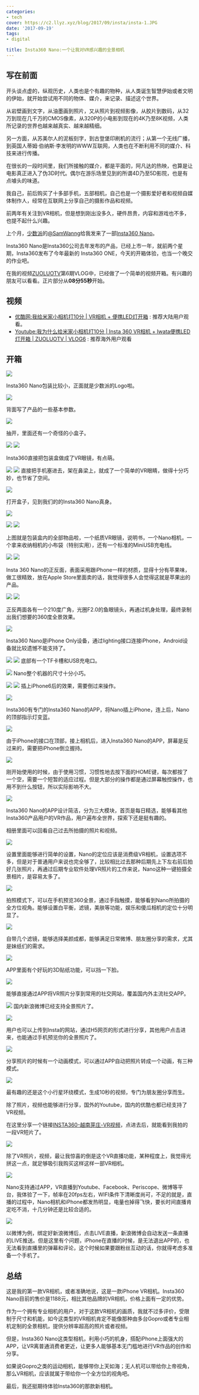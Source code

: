 ```yaml
---
categories:
- tech
cover: https://c2.llyz.xyz/blog/2017/09/insta/insta-1.JPG
date: '2017-09-19'
tags:
- digital

title: Insta360 Nano:一个让我对VR感兴趣的全景相机
---
```



## 写在前面

开头谈点虚的，纵观历史，人类也是个有趣的物种，从人类诞生智慧伊始或者文明的伊始，就开始尝试用不同的物体、媒介，来记录、描述这个世界。

从岩壁画到文字，从油墨画到照片，又从照片到视频影像，从胶片到数码，从32万到现在几千万的CMOS像素，从320P的小电影到现在的4K乃至8K视频，人类所记录的世界也越来越真实、越来越精细。

另一方面，从苏美尔人的泥板刻字，到古登堡印刷机的流行；从第一个无线广播，到英国人蒂姆·伯纳斯·李发明的WWW互联网，人类也在不断利用不同的媒介、科技来进行传播。

在很长的一段时间里，我们所接触的媒介，都是平面的，阿凡达的热映，也算是让电影真正进入了伪3D时代。偶尔在游乐场里见到的所谓4D乃至5D影院，也是有点噱头的味道。

我自己，前后购买了十多部手机，五部相机，自己也是一个摄影爱好者和视频自媒体制作人，经常在互联网上分享自己的摄影作品和视频。

前两年有关注到VR相机，但是想到刚出没多久，硬件昂贵，内容和游戏也不多，也提不起什么兴趣。

上个月，[少数派](https://sspai.com/)的[@SamWanng](https://weibo.com/522356123?topnav=1&wvr=6&topsug=1)给我发来了一部[Insta360 Nano](https://www.insta360.com/product/insta360-nano/?inspm=77c1c2.6666cd.0.0)。

Insta360 Nano是Insta360公司去年发布的产品，已经上市一年，就前两个星期，Insta360发布了今年最新的 Insta360 ONE，今天的开箱体验，也当一个晚交的作业吧。

在我的视频[ZUOLUOTV](https://zuoluo.tv/youtube)第6期VLOG中，已经做了一个简单的视频开箱。有兴趣的朋友可以看看。正片部分从**08分55秒**开始。

## 视频

- [优酷网:我给米家小相机打10分 | VR相机 + 便携LED灯开箱](https://v.youku.com/v_show/id_XMzAwNDI1OTIxNg==.html) : 推荐大陆用户观看。
- [Youtube:我为什么给米家小相机打10分 | Insta 360 VR相机 + Iwata便携LED灯开箱 | ZUOLUOTV | VLOG6](https://www.youtube.com/watch?v=075QTejZ_2E) : 推荐海外用户观看

## 开箱

![](https://c2.llyz.xyz/blog/2017/09/insta/insta-1.JPG)

Insta360 Nano包装比较小，正面就是少数派的Logo啦。

![](https://c2.llyz.xyz/blog/2017/09/insta/insta-4.JPG)

背面写了产品的一些基本参数。

![](https://c2.llyz.xyz/blog/2017/09/insta/insta-6.JPG)

抽开，里面还有一个奇怪的小盒子。

![](https://c2.llyz.xyz/blog/2017/09/insta/insta-7.JPG) ![](https://c2.llyz.xyz/blog/2017/09/insta/insta-8.JPG)

Insta360直接把包装盒做成了VR眼镜，有点萌。

![](https://c2.llyz.xyz/blog/2017/09/insta/insta-15.JPG) ![](https://c2.llyz.xyz/blog/2017/09/insta/insta-16.JPG) 直接把手机塞进去，架在鼻梁上，就成了一个简单的VR眼睛，做得十分巧妙，也节省了空间。

![](https://c2.llyz.xyz/blog/2017/09/insta/insta-10.JPG)

打开盒子，见到我们的的Insta360 Nano真身。

![](https://c2.llyz.xyz/blog/2017/09/insta/insta-24.JPG)

![](https://c2.llyz.xyz/blog/2017/09/insta/insta-12.JPG) ![](https://c2.llyz.xyz/blog/2017/09/insta/insta-13.JPG)

上图就是包装盒内的全部物品啦，一个纸质VR眼镜，说明书，一个Nano相机，一个拿来收纳相机的小布袋（特别实用），还有一个标准的MiniUSB充电线。

![](https://c2.llyz.xyz/blog/2017/09/insta/insta-18.JPG) ![](https://c2.llyz.xyz/blog/2017/09/insta/insta-17.JPG)

Insta 360 Nano的正反面，表面采用跟iPhone一样的材质，显得十分有苹果味，做工很精致，放在Apple Store里面卖的话，我觉得很多人会觉得这就是苹果出的产品。

![](https://c2.llyz.xyz/blog/2017/09/insta/insta-19.JPG) ![](https://c2.llyz.xyz/blog/2017/09/insta/insta-20.JPG)

正反两面各有一个210度广角，光圈F2.0的鱼眼镜头，再通过机身处理，最终录制出我们想要的360度全景效果。

![](https://c2.llyz.xyz/blog/2017/09/insta/insta-22.JPG)

Insta360 Nano是iPhone Only设备，通过lighting接口连接iPhone，Android设备就比较遗憾不能支持了。

![](https://c2.llyz.xyz/blog/2017/09/insta/insta-21.JPG) ![](https://c2.llyz.xyz/blog/2017/09/insta/insta-29.JPG) 底部有一个TF卡槽和USB充电口。

![](https://c2.llyz.xyz/blog/2017/09/insta/insta-25.JPG) Nano整个机器的尺寸十分小巧。

![](https://c2.llyz.xyz/blog/2017/09/insta/insta-26.JPG) ![](https://c2.llyz.xyz/blog/2017/09/insta/insta-27.JPG) 插上iPhone6后的效果，需要倒过来操作。

![](https://c2.llyz.xyz/blog/2017/09/insta/insta-31.JPG)

Insta360有专门的Insta360 Nano的APP，将Nano插上iPhone，连上后，Nano的顶部指示灯变蓝。

![](https://c2.llyz.xyz/blog/2017/09/insta/insta-34.JPG)

由于iPhone的接口在顶部，接上相机后，进入Insta360 Nano的APP，屏幕是反过来的，需要把iPhone倒立握持。

![](https://c2.llyz.xyz/blog/2017/09/insta/insta-37.JPG)

刚开始使用的时候，由于使用习惯，习惯性地去按下面的HOME键，每次都按了一个空，需要一个短暂的适应过程。但是大部分的操作都是通过屏幕触控操作，也用不到什么按钮，所以实际影响不大。

![](https://c2.llyz.xyz/blog/2017/09/insta/insta-ios-all-1.jpg)

Insta360 Nano的APP设计简洁，分为三大模块，首页是每日精选，能够看其他Insta360产品用户的VR作品，用户遍布全世界，探索下还是挺有趣的。

相册里面可以回看自己过去所拍摄的照片和视频。

![](https://c2.llyz.xyz/blog/2017/09/insta/insta-ios-all-2.jpg)

设置里面能够进行简单的设置，Nano的定位应该是消费级VR相机，设置选项不多，但是对于普通用户来说也完全够了，比较相比过去那种后期先上下左右前后拍好几张照片，再通过后期专业软件处理VR照片的工作来说，Nano这种一键拍摄全景相片，是容易太多了。

![](https://c2.llyz.xyz/blog/2017/09/insta/insta-ios-all-3.jpg)

拍照模式下，可以在手机预览360全景，通过手指触摸，能够看到Nano所拍摄的全方位视角。能够设置白平衡，滤镜，美肤等功能，娱乐和傻瓜相机的定位十分明显了。

![](https://c2.llyz.xyz/blog/2017/09/insta/insta-33.JPG)

自带几个滤镜，能够选择美颜成都，能够满足日常微博、朋友圈分享的需求，尤其是妹纸们的需求。

![](https://c2.llyz.xyz/blog/2017/09/insta/insta-ios-all-5.jpg)

APP里面有个好玩的3D贴纸功能，可以挡一下脸。

![](https://c2.llyz.xyz/blog/2017/09/insta/insta-ios-all-4.jpg)

能够直接通过APP将VR照片分享到常用的社交网站，覆盖国内外主流社交APP。

![](https://c2.llyz.xyz/blog/2017/09/insta/insta-ios-all-7.jpg) 国内新浪微博已经支持全景照片了。

![](https://c2.llyz.xyz/blog/2017/09/insta/insta-ios-all-6.jpg)

用户也可以上传到Insta的网站，通过H5网页的形式进行分享，其他用户点击进来，也能通过手机预览你的全景照片了。

![](https://c2.llyz.xyz/blog/2017/09/insta/insta-ios-all-8.jpg)

分享照片的时候有一个动画模式，可以通过APP自动把照片转成一个动画，有三种模式。

![](https://c2.llyz.xyz/blog/2017/09/insta/VR-360-1.gif)

最有趣的还是这个小行星环绕模式，生成10秒的视频，专门为朋友圈分享而生。

除了照片，视频也能够进行分享，国外的Youtube，国内的优酷也都已经支持了VR视频。

在这里分享一个链接[INSTA360-越南芽庄-VR视频](https://s.insta360.com/p/16cadf947c135d1b3276ab99a14c9db3?from=singlemessage&isappinstalled=0)，点进去后，就能看到我拍的一段VR短片了。

![](https://c2.llyz.xyz/blog/2017/09/insta/insta-38.JPG)

除了VR照片，视频，最让我惊喜的倒是这个VR直播功能，某种程度上，我觉得光拼这一点，就足够吸引我购买这样这样一部VR相机。

![](https://c2.llyz.xyz/blog/2017/09/insta/insta-ios-all-9.jpg)

Nano支持通过APP，VR直播到Youtube、Facebook、Periscope、微博等平台，我体验了一下，帧率在20fps左右，WIFI条件下清晰度尚可，不足的就是，直播的过程中，Nano相机和iPhone都发热明显，电量也掉得飞快，要长时间直播肯定吃不消，十几分钟还是比较合适的。

![](https://c2.llyz.xyz/blog/2017/09/insta/insta-android-all-1.jpg)

以微博为例，绑定好新浪微博后，点击LIVE直播，新浪微博会自动发送一条直播的LIVE推送。但是这里有个问题，iPhone在直播的时候，是无法退出APP的，也无法看到直播里的弹幕和评论，这个时候如果要跟粉丝互动的话，你就得考虑多准备一个手机了。

## 总结

这是我的第一款VR相机，或者准确地说，这是一款iPhone VR相机。Insta360 Nano目前的售价是1188元，相比其他品牌的VR相机，价格上面有一定的优势。

作为一个拥有专业相机的用户，对于这款VR相机的画质，我就不过多评价，受限制于尺寸和机能，如今这类型的VR相机肯定不能像那种由多台Gopro或者专业相机定制的全景相机，提供分辨率超高的照片或者视频。

但是，Insta360 Nano这类型相机，利用小巧的机身，搭配iPhone上面强大的APP，让VR离普通消费者更近，让更多人能够基本无门槛地进行VR作品的创作和分享。

如果说Gopro之类的运动相机，能够带你上天如海；无人机可以带给你上帝视角，那么VR相机，应该就属于带给你一个全方位的视角吧。

最后，我还挺期待体验Insta360的那款新相机。

